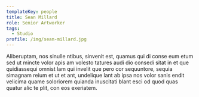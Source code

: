 ```yaml
---
templateKey: people
title: Sean Millard
role: Senior Artworker
tags:
  - Studio
profile: /img/sean-millard.jpg
---
```

Aliberuptam, nos sinulle ntibus, sinvenit est, quamus qui di conse eum etum sed ut mincte volor apis am volesto tatures audi dio consedi sitat in et que quidiassequi omnist lam qui invelit que pero cor sequuntore, sequia simagnam reium et ut et ant, undelique lant ab ipsa nos volor sanis endit velicima quame soloriorem quianda inuscitati blant esci od quod quas quatur alic te plit, con eos exeriatem.
